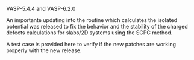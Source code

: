
  VASP-5.4.4 and VASP-6.2.0

An importante updating into the routine which calculates the 
isolated potential was released to fix the behavior and the stability 
of the charged defects calculations for slabs/2D systems using the SCPC 
method. 

A test case is provided here to verify if the new patches are working properly 
with the new release.

